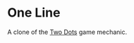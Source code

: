 # One Line

A clone of the [Two Dots](https://en.wikipedia.org/wiki/Two_Dots_(game)) game mechanic.
